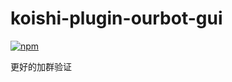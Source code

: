 # koishi-plugin-ourbot-gui

[![npm](https://img.shields.io/npm/v/koishi-plugin-ourbot-gui?style=flat-square)](https://www.npmjs.com/package/koishi-plugin-ourbot-gui)

更好的加群验证
